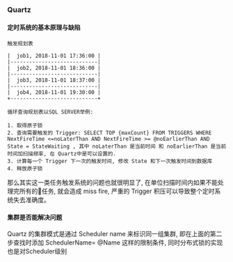 ### Quartz

#### 定时系统的基本原理与缺陷

```
触发规划表

|  job1, 2018-11-01 17:36:00 |
|----------------------------|
|  job2, 2018-11-01 18:36:00 |
|----------------------------|
|  job3, 2018-11-01 18:37:00 |
|----------------------------|
|  job4, 2018-11-01 19:30:00 |
+----------------------------+

循环查询规划表以SQL SERVER举例:

1. 取得原子锁
2. 查询需要触发的 Trigger: SELECT TOP {maxCount} FROM TRIGGERS WHERE NextFireTime <=noLaterThan AND NextFireTime >= @noEarlierThan AND State = StateWaiting , 其中 noLaterThan 是当前时间 和 noEarlierThan 是当前时间加扫描频率, 在 Quartz中是可以设置的.
3. 计算每一个 Trigger 下一次的触发时间, 修改 State 和下一次触发时间到数据库
4. 释放原子锁

```
那么其实这一类任务触发系统的问题也就很明显了, 在单位扫描时间内如果不能处理完所有的任务, 就会造成 miss fire, 严重的 Trigger 积压可以导致整个定时系统失去准确度。

#### 集群是否能解决问题

Quartz 的集群模式是通过 Scheduler name 来标识同一组集群, 即在上面的第二步查找时添加 SchedulerName= @Name 这样的限制条件, 同时分布式锁的实现也是对Scheduler级别